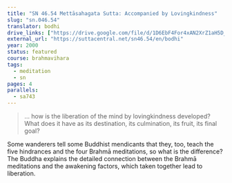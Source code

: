 ```yaml
---
title: "SN 46.54 Mettāsahagata Sutta: Accompanied by Lovingkindness"
slug: "sn.046.54"
translator: bodhi
drive_links: ["https://drive.google.com/file/d/1D6EbF4For4xAN2XrZ1aH5D_HA1tSJVkr/view?usp=drivesdk"]
external_url: "https://suttacentral.net/sn46.54/en/bodhi"
year: 2000
status: featured
course: brahmavihara
tags:
  - meditation
  - sn
pages: 4
parallels:
  - sa743
---
```


> … how is the liberation of the mind by lovingkindness developed? What does it have as its destination, its culmination, its fruit, its final goal?

Some wanderers tell some Buddhist mendicants that they, too, teach the five hindrances and the four Brahmā meditations, so what is the difference? The Buddha explains the detailed connection between the Brahmā meditations and the awakening factors, which taken together lead to liberation.


